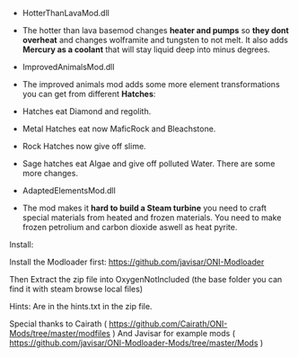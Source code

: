 - HotterThanLavaMod.dll
 - The hotter than lava basemod changes **heater and pumps** so **they dont overheat** and changes wolframite and tungsten to not melt. It also adds **Mercury as a coolant** that will stay liquid deep into minus degrees. 


- ImprovedAnimalsMod.dll
 - The improved animals mod adds some more element transformations you can get from different **Hatches**: 
 - Hatches eat Diamond and regolith. 
 - Metal Hatches eat now MaficRock and Bleachstone. 
 - Rock Hatches now give off slime. 
 - Sage hatches eat Algae and give off polluted Water. There are some more changes.


- AdaptedElementsMod.dll
 - The mod makes it **hard to build a Steam turbine** you need to craft special materials from heated and frozen materials. You need to make frozen petrolium and carbon dioxide aswell as heat pyrite.


Install:

Install the Modloader first:
https://github.com/javisar/ONI-Modloader

Then Extract the zip file into OxygenNotIncluded 
(the base folder you can find it with steam browse local files)

Hints:
Are in the hints.txt in the zip file.

Special thanks to Cairath ( https://github.com/Cairath/ONI-Mods/tree/master/modfiles )
And Javisar for example mods ( https://github.com/javisar/ONI-Modloader-Mods/tree/master/Mods )
